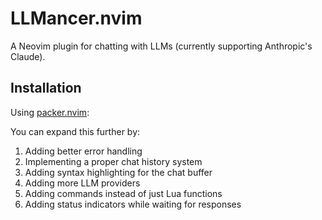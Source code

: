 # LLMancer.nvim

A Neovim plugin for chatting with LLMs (currently supporting Anthropic's Claude).

## Installation

Using [packer.nvim](https://github.com/wbthomason/packer.nvim):


You can expand this further by:
1. Adding better error handling
2. Implementing a proper chat history system
3. Adding syntax highlighting for the chat buffer
4. Adding more LLM providers
5. Adding commands instead of just Lua functions
6. Adding status indicators while waiting for responses
